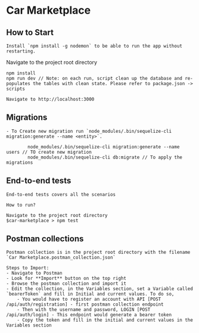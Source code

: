 # Car Marketplace

## How to Start

    Install `npm install -g nodemon` to be able to run the app without restarting.

Navigate to the project root directory

    npm install
    npm run dev // Note: on each run, script clean up the database and re-populates the tables with clean state. Please refer to package.json -> scripts

    Navigate to http://localhost:3000

## Migrations

    - To Create new migration run `node_modules/.bin/sequelize-cli migration:generate --name <entity>`. 

            node_modules/.bin/sequelize-cli migration:generate --name users // TO create new migration
            node_modules/.bin/sequelize-cli db:migrate // To apply the migrations


## End-to-end tests

    End-to-end tests covers all the scenarios

    How to run?

    Navigate to the project root directory
    $car-marketplace > npm test


## Postman collections

    Postman collection is in the project root directory with the filename `Car Marketplace.postman_collection.json`

    Steps to Import:
    - Navigate to Postman
    - Look for **Import** button on the top right
    - Browse the postman collection and import it
    - Edit the collection, in the Variables section, set a Variable called `bearerToken` and fill in Initial and current values. To do so, 
        - You would have to register an account with API [POST /api/auth/registration] - first postman collection endpoint
        - Then with the username and password, LOGIN [POST /api/auth/login] - This endpoint would generate a bearer token
        - Copy the token and fill in the initial and current values in the Variables section